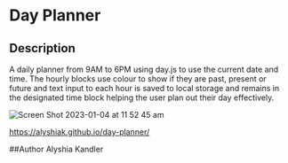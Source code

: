 # Day Planner

## Description

A daily planner from 9AM to 6PM using day.js to use the current date and time. The hourly blocks use colour to show if they are past, present or future and text input to each hour is saved to local storage and remains in the designated time block helping the user plan out their day effectively.

![Screen Shot 2023-01-04 at 11 52 45 am](https://user-images.githubusercontent.com/111984179/210465097-3b552b72-718b-49a4-842d-0ef419f1fdd5.png)

https://alyshiak.github.io/day-planner/

##Author
Alyshia Kandler
